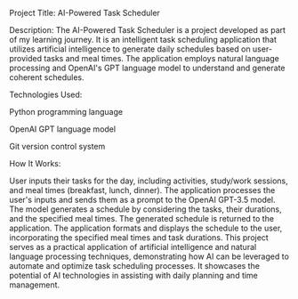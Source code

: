 Project Title: AI-Powered Task Scheduler

Description:
The AI-Powered Task Scheduler is a project developed as part of my learning journey. It is an intelligent task scheduling application that utilizes artificial intelligence to generate daily schedules based on user-provided tasks and meal times. The application employs natural language processing and OpenAI's GPT language model to understand and generate coherent schedules.

Technologies Used:

Python programming language

OpenAI GPT language model

Git version control system

How It Works:


User inputs their tasks for the day, including activities, study/work sessions, and meal times (breakfast, lunch, dinner).
The application processes the user's inputs and sends them as a prompt to the OpenAI GPT-3.5 model.
The model generates a schedule by considering the tasks, their durations, and the specified meal times.
The generated schedule is returned to the application.
The application formats and displays the schedule to the user, incorporating the specified meal times and task durations.
This project serves as a practical application of artificial intelligence and natural language processing techniques, demonstrating how AI can be leveraged to automate and optimize task scheduling processes. It showcases the potential of AI technologies in assisting with daily planning and time management.
